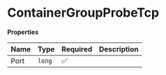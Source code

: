 # ContainerGroupProbeTcp

**Properties**

| Name | Type   | Required | Description |
| :--- | :----- | :------- | :---------- |
| Port | `long` | ✅       |             |
